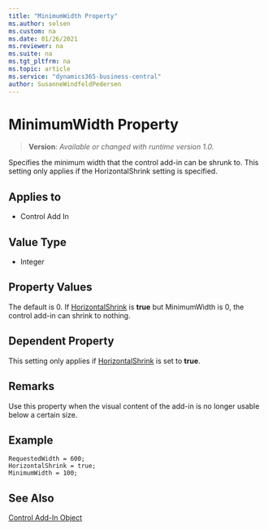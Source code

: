 ```yaml
---
title: "MinimumWidth Property"
ms.author: solsen
ms.custom: na
ms.date: 01/26/2021
ms.reviewer: na
ms.suite: na
ms.tgt_pltfrm: na
ms.topic: article
ms.service: "dynamics365-business-central"
author: SusanneWindfeldPedersen
---
```

[//]: # (START>DO_NOT_EDIT)
[//]: # (IMPORTANT:Do not edit any of the content between here and the END>DO_NOT_EDIT.)
[//]: # (Any modifications should be made in the .xml files in the ModernDev repo.)
# MinimumWidth Property
> **Version**: _Available or changed with runtime version 1.0._

Specifies the minimum width that the control add-in can be shrunk to. This setting only applies if the HorizontalShrink setting is specified.

## Applies to
-   Control Add In

[//]: # (IMPORTANT: END>DO_NOT_EDIT)

## Value Type 
  
- Integer 

## Property Values

The default is 0. If [HorizontalShrink](devenv-horizontalshrink-property.md) is **true** but MinimumWidth is 0, the control add-in can shrink to nothing.

## Dependent Property

This setting only applies if [HorizontalShrink](devenv-horizontalshrink-property.md) is set to **true**.

## Remarks 

Use this property when the visual content of the add-in is no longer usable below a certain size.

## Example 

```AL
RequestedWidth = 600;
HorizontalShrink = true;
MinimumWidth = 100;
```

## See Also

[Control Add-In Object](../devenv-control-addin-object.md)   
